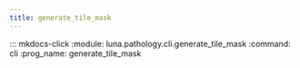 ```yaml
---
title: generate_tile_mask
---
```

::: mkdocs-click
    :module: luna.pathology.cli.generate_tile_mask
    :command: cli
    :prog_name: generate_tile_mask
